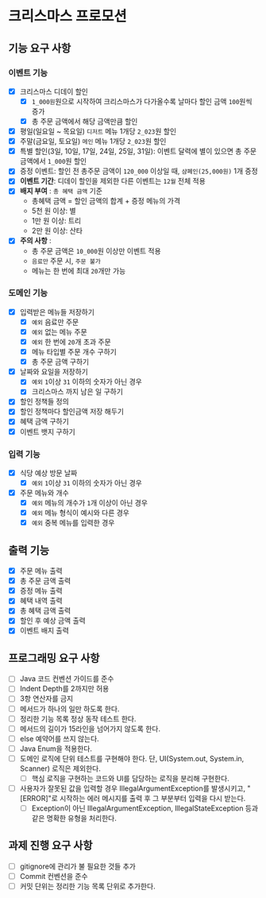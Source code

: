 # 크리스마스 프로모션

## 기능 요구 사항

### 이벤트 기능

- [x] 크리스마스 디데이 할인
    - [x] `1_000원`원으로 시작하여 크리스마스가 다가올수록 날마다 할인 금액 `100`원씩 증가
    - [x] 총 주문 금액에서 해당 금액만큼 할인
- [x] 평일(일요일 ~ 목요일) `디저트` 메뉴 1개당 `2_023`원 할인
- [x] 주말(금요일, 토요일) `메인` 메뉴 1개당 `2_023`원 할인
- [x] 특별 할인(3일, 10일, 17일, 24일, 25일, 31일): 이벤트 달력에 별이 있으면 총 주문 금액에서 `1_000`원 할인
- [x] 증정 이벤트: 할인 전 총주문 금액이 `120_000` 이상일 때, `샴폐인(25,000원)` 1개 증정
- [x] **이벤트 기간**: 디데이 할인을 제외한 다른 이벤트는 `12월` 전체 적용
- [x] **배지 부여** : `총 혜택 금액` 기준
    - 총혜택 금액 = 할인 금액의 합계 + 증정 메뉴의 가격
    - 5천 원 이상: 별
    - 1만 원 이상: 트리
    - 2만 원 이상: 산타
- [x] **주의 사항** :
    - 총 주문 금액은 `10_000`원 이상만 이벤트 적용
    - `음료만` 주문 시, `주문 불가`
    - 메뉴는 한 번에 최대 `20`개만 가능

### 도메인 기능

- [x] 입력받은 메뉴들 저장하기
    - [x] `예외` 음료만 주문
    - [x] `예외` 없는 메뉴 주문
    - [X] `예외` 한 번에 `20`개 초과 주문
    - [x] 메뉴 타입별 주문 개수 구하기
    - [x] 총 주문 금액 구하기
- [x] 날짜와 요일을 저장하기
    - [x] `예외` `1`이상 `31` 이하의 숫자가 아닌 경우
    - [x] 크리스마스 까지 남은 일 구하기
- [x] 할인 정책들 정의
- [x] 할인 정책마다 할인금액 저장 해두기
- [x] 혜택 금액 구하기
- [x] 이벤트 뱃지 구하기

### 입력 기능

- [x] 식당 예상 방문 날짜
    - [x] `예외` `1`이상 `31` 이하의 숫자가 아닌 경우
- [x] 주문 메뉴와 개수
    - [x] `예외` 메뉴의 개수가 `1`개 이상이 아닌 경우
    - [x] `예외` 메뉴 형식이 예시와 다른 경우
    - [x] `예외` 중복 메뉴를 입력한 경우

## 출력 기능

- [x] 주문 메뉴 출력
- [x] 총 주문 금액 출력
- [x] 증정 메뉴 출력
- [x] 혜택 내역 출력
- [x] 총 혜택 금액 출력
- [x] 할인 후 예상 금액 출력
- [x] 이벤트 배지 출력

## 프로그래밍 요구 사항

- [ ] Java 코드 컨벤션 가이드를 준수
- [ ] Indent Depth를 2까지만 허용
- [ ] 3항 연산자를 금지
- [ ] 메서드가 하나의 일만 하도록 한다.
- [ ] 정리한 기능 목록 정상 동작 테스트 한다.
- [ ] 메서드의 길이가 15라인을 넘어가지 않도록 한다.
- [ ] else 예약어를 쓰지 않는다.
- [ ] Java Enum을 적용한다.
- [ ] 도메인 로직에 단위 테스트를 구현해야 한다. 단, UI(System.out, System.in, Scanner) 로직은 제외한다.
    - [ ] 핵심 로직을 구현하는 코드와 UI를 담당하는 로직을 분리해 구현한다.
- [ ] 사용자가 잘못된 값을 입력할 경우 IllegalArgumentException를 발생시키고, "[ERROR]"로 시작하는 에러 메시지를 출력 후 그 부분부터 입력을 다시 받는다.
    - [ ] Exception이 아닌 IllegalArgumentException, IllegalStateException 등과 같은 명확한 유형을 처리한다.

## 과제 진행 요구 사항

- [ ] gitignore에 관리가 불 필요한 것들 추가
- [ ] Commit 컨벤션을 준수
- [ ] 커밋 단위는 정리한 기능 목록 단위로 추가한다.